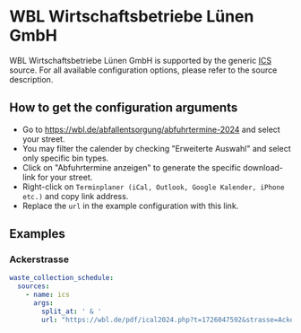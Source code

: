 # WBL Wirtschaftsbetriebe Lünen GmbH

WBL Wirtschaftsbetriebe Lünen GmbH is supported by the generic [ICS](/doc/source/ics.md) source. For all available configuration options, please refer to the source description.


## How to get the configuration arguments

- Go to <https://wbl.de/abfallentsorgung/abfuhrtermine-2024> and select your street.
- You may filter the calender by checking "Erweiterte Auswahl" and select only specific bin types. 
- Click on "Abfuhrtermine anzeigen" to generate the specific download-link for your street.
- Right-click on `Terminplaner (iCal, Outlook, Google Kalender, iPhone etc.)` and copy link address.
- Replace the `url` in the example configuration with this link.

## Examples

### Ackerstrasse

```yaml
waste_collection_schedule:
  sources:
    - name: ics
      args:
        split_at: ' & '
        url: "https://wbl.de/pdf/ical2024.php?t=1726047592&strasse=Ackerstra\xDFe&no_behaelter_14=0&no_container_14=0&no_behaelter_4=0&no_container_4=0&no_gelb=0&no_gelb_container=0&no_bio=0&no_papier=0&no_papier_container=0"
```

